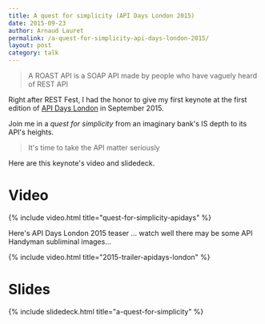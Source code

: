 ```yaml
---
title: A quest for simplicity (API Days London 2015)
date: 2015-09-23
author: Arnaud Lauret
permalink: /a-quest-for-simplicity-api-days-london-2015/
layout: post
category: talk
---
```

> A ROAST API is a SOAP API made by people who have vaguely heard of REST API

Right after REST Fest, I had the honor to give my first keynote at the first edition of [API Days London](http://london.apidays.io/) in September 2015. 

Join me in a *quest for simplicity* from an imaginary bank's IS depth to its API's heights.<!--more-->

> It's time to take the API matter seriously

Here are this keynote's video and slidedeck.

# Video

{% include video.html title="quest-for-simplicity-apidays" %}

Here's API Days London 2015 teaser ... watch well there may be some API Handyman subliminal images...

{% include video.html title="2015-trailer-apidays-london" %}

# Slides

{% include slidedeck.html title="a-quest-for-simplicity" %}

